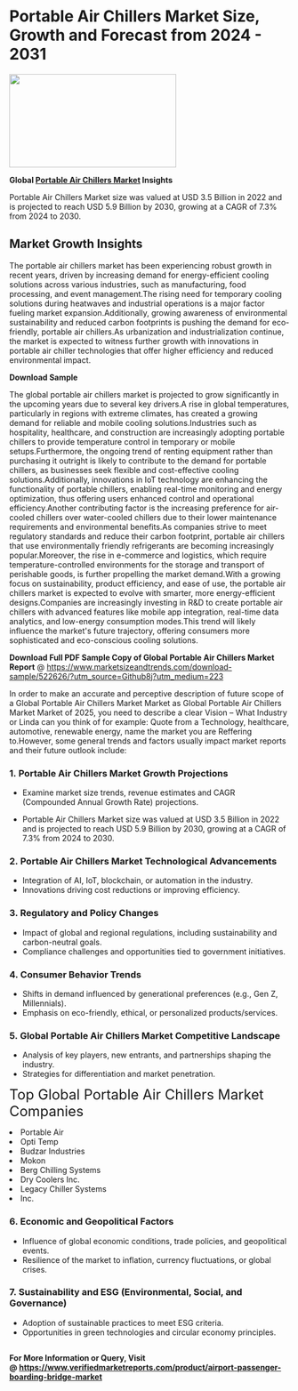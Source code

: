 <H1>Portable Air Chillers Market Size, Growth and Forecast from 2024 - 2031</H1><img class="aligncenter size-medium wp-image-584254" src="https://thirdeyenews.in/wp-content/uploads/2024/09/Global-Market-Research-300x168.jpeg" alt="" width="300" height="168" /><p><strong>Global&nbsp;<a href="https://www.marketsizeandtrends.com/download-sample/522626/?utm_source=Github8j?utm_medium=223">Portable Air Chillers Market</a> Insights</strong></p><p>Portable Air Chillers Market size was valued at USD 3.5 Billion in 2022 and is projected to reach USD 5.9 Billion by 2030, growing at a CAGR of 7.3% from 2024 to 2030.</p><p><h2>Market Growth Insights</h2> <p>The portable air chillers market has been experiencing robust growth in recent years, driven by increasing demand for energy-efficient cooling solutions across various industries, such as manufacturing, food processing, and event management.The rising need for temporary cooling solutions during heatwaves and industrial operations is a major factor fueling market expansion.Additionally, growing awareness of environmental sustainability and reduced carbon footprints is pushing the demand for eco-friendly, portable air chillers.As urbanization and industrialization continue, the market is expected to witness further growth with innovations in portable air chiller technologies that offer higher efficiency and reduced environmental impact.</p> <p><strong>Download Sample</strong></p> <p>The global portable air chillers market is projected to grow significantly in the upcoming years due to several key drivers.A rise in global temperatures, particularly in regions with extreme climates, has created a growing demand for reliable and mobile cooling solutions.Industries such as hospitality, healthcare, and construction are increasingly adopting portable chillers to provide temperature control in temporary or mobile setups.Furthermore, the ongoing trend of renting equipment rather than purchasing it outright is likely to contribute to the demand for portable chillers, as businesses seek flexible and cost-effective cooling solutions.Additionally, innovations in IoT technology are enhancing the functionality of portable chillers, enabling real-time monitoring and energy optimization, thus offering users enhanced control and operational efficiency.Another contributing factor is the increasing preference for air-cooled chillers over water-cooled chillers due to their lower maintenance requirements and environmental benefits.As companies strive to meet regulatory standards and reduce their carbon footprint, portable air chillers that use environmentally friendly refrigerants are becoming increasingly popular.Moreover, the rise in e-commerce and logistics, which require temperature-controlled environments for the storage and transport of perishable goods, is further propelling the market demand.With a growing focus on sustainability, product efficiency, and ease of use, the portable air chillers market is expected to evolve with smarter, more energy-efficient designs.Companies are increasingly investing in R&D to create portable air chillers with advanced features like mobile app integration, real-time data analytics, and low-energy consumption modes.This trend will likely influence the market's future trajectory, offering consumers more sophisticated and eco-conscious cooling solutions.<p><span class=""><strong>Download Full PDF Sample Copy of Global Portable Air Chillers Market Report</strong> @ <a href="https://www.marketsizeandtrends.com/download-sample/522626/?utm_source=Github8j?utm_medium=223" target="_blank">https://www.marketsizeandtrends.com/download-sample/522626/?utm_source=Github8j?utm_medium=223</a></span></p><p>In order to make an accurate and perceptive description of future scope of a Global&nbsp;Portable Air Chillers Market Market as Global&nbsp;Portable Air Chillers Market Market of 2025, you need to describe a clear Vision &ndash; What Industry or Linda can you think of for example: Quote from a Technology, healthcare, automotive, renewable energy, name the market you are Reffering to.However, some general trends and factors usually impact market reports and their future outlook include:</p><h3>1.&nbsp;<strong>Portable Air Chillers Market Growth Projections</strong></h3><ul><li>Examine market size trends, revenue estimates and CAGR (Compounded Annual Growth Rate) projections.</li><li><p>Portable Air Chillers Market size was valued at USD 3.5 Billion in 2022 and is projected to reach USD 5.9 Billion by 2030, growing at a CAGR of 7.3% from 2024 to 2030.</p></li></ul><h3>2.&nbsp;<strong>Portable Air Chillers Market Technological Advancements</strong></h3><ul><li>Integration of AI, IoT, blockchain, or automation in the industry.</li><li>Innovations driving cost reductions or improving efficiency.</li></ul><h3>3.&nbsp;<strong>Regulatory and Policy Changes</strong></h3><ul><li>Impact of global and regional regulations, including sustainability and carbon-neutral goals.</li><li>Compliance challenges and opportunities tied to government initiatives.</li></ul><h3>4.&nbsp;<strong>Consumer Behavior Trends</strong></h3><ul><li>Shifts in demand influenced by generational preferences (e.g., Gen Z, Millennials).</li><li>Emphasis on eco-friendly, ethical, or personalized products/services.</li></ul><h3>5.&nbsp;<strong>Global Portable Air Chillers Market Competitive Landscape</strong></h3><ul><li>Analysis of key players, new entrants, and partnerships shaping the industry.</li><li>Strategies for differentiation and market penetration.</li></ul><p data-pm-slice="1 1 []"><span style="color: inherit; font-family: inherit; font-size: 25px;">Top Global Portable Air Chillers Market Companies</span></p><div class="" data-test-id=""><p><li>Portable Air</li><li> Opti Temp</li><li> Budzar Industries</li><li> Mokon</li><li> Berg Chilling Systems</li><li> Dry Coolers Inc.</li><li> Legacy Chiller Systems</li><li> Inc.</li></p></div><h3>6.&nbsp;<strong>Economic and Geopolitical Factors</strong></h3><ul><li>Influence of global economic conditions, trade policies, and geopolitical events.</li><li>Resilience of the market to inflation, currency fluctuations, or global crises.</li></ul><h3>7.&nbsp;<strong>Sustainability and ESG (Environmental, Social, and Governance)</strong></h3><ul><li>Adoption of sustainable practices to meet ESG criteria.</li><li>Opportunities in green technologies and circular economy principles.</li></ul><h2><strong style="font-size: 14px;">For More Information or Query, Visit @&nbsp;</strong><a style="background-color: #ffffff; font-size: 14px;" href="https://www.marketsizeandtrends.com/report/portable-air-chillers-market/" target="_blank">https://www.verifiedmarketreports.com/product/airport-passenger-boarding-bridge-market</a></h2>